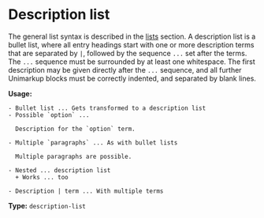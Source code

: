 # Description list

The general list syntax is described in the [lists](/markup/blocks/indents/lists/README.md) section.
A description list is a bullet list, where all entry headings start with one or more description terms that are separated by `|`,
followed by the sequence `...` set after the terms. The `...` sequence must be surrounded by at least one whitespace.
The first description may be given directly after the `...` sequence, and all further Unimarkup blocks must be correctly indented, and separated by blank lines.

**Usage:**

````
- Bullet list ... Gets transformed to a description list
- Possible `option` ...

  Description for the `option` term.

- Multiple `paragraphs` ... As with bullet lists

  Multiple paragraphs are possible.

- Nested ... description list
  + Works ... too

- Description | term ... With multiple terms
````

**Type:** `description-list`
